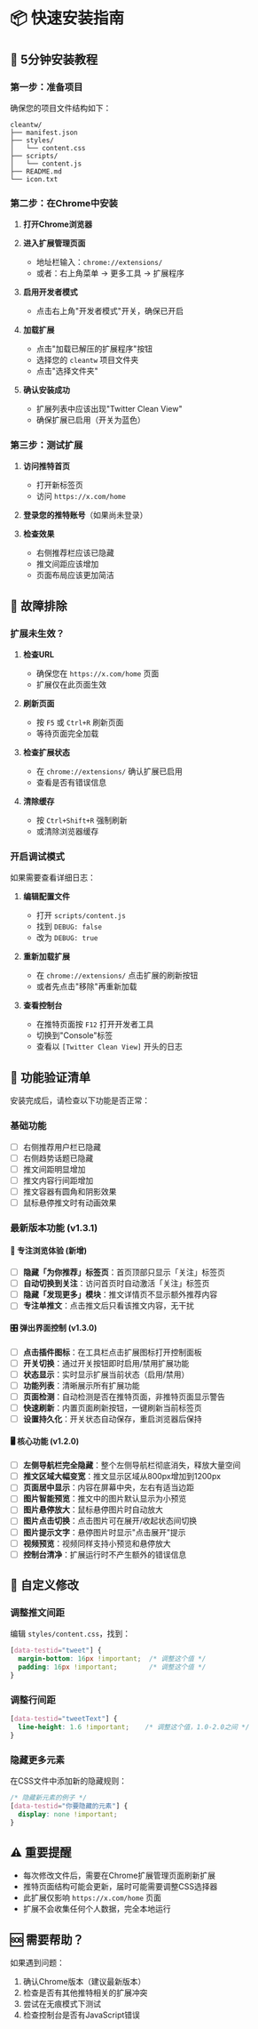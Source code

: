 # 📦 快速安装指南

## 🚀 5分钟安装教程

### 第一步：准备项目
确保您的项目文件结构如下：
```
cleantw/
├── manifest.json
├── styles/
│   └── content.css
├── scripts/
│   └── content.js
├── README.md
└── icon.txt
```

### 第二步：在Chrome中安装

1. **打开Chrome浏览器**

2. **进入扩展管理页面**
   - 地址栏输入：`chrome://extensions/`
   - 或者：右上角菜单 → 更多工具 → 扩展程序

3. **启用开发者模式**
   - 点击右上角"开发者模式"开关，确保已开启

4. **加载扩展**
   - 点击"加载已解压的扩展程序"按钮
   - 选择您的 `cleantw` 项目文件夹
   - 点击"选择文件夹"

5. **确认安装成功**
   - 扩展列表中应该出现"Twitter Clean View"
   - 确保扩展已启用（开关为蓝色）

### 第三步：测试扩展

1. **访问推特首页**
   - 打开新标签页
   - 访问 `https://x.com/home`
   
2. **登录您的推特账号**（如果尚未登录）

3. **检查效果**
   - 右侧推荐栏应该已隐藏
   - 推文间距应该增加
   - 页面布局应该更加简洁

## 🔧 故障排除

### 扩展未生效？

1. **检查URL**
   - 确保您在 `https://x.com/home` 页面
   - 扩展仅在此页面生效

2. **刷新页面**
   - 按 `F5` 或 `Ctrl+R` 刷新页面
   - 等待页面完全加载

3. **检查扩展状态**
   - 在 `chrome://extensions/` 确认扩展已启用
   - 查看是否有错误信息

4. **清除缓存**
   - 按 `Ctrl+Shift+R` 强制刷新
   - 或清除浏览器缓存

### 开启调试模式

如果需要查看详细日志：

1. **编辑配置文件**
   - 打开 `scripts/content.js`
   - 找到 `DEBUG: false`
   - 改为 `DEBUG: true`

2. **重新加载扩展**
   - 在 `chrome://extensions/` 点击扩展的刷新按钮
   - 或者先点击"移除"再重新加载

3. **查看控制台**
   - 在推特页面按 `F12` 打开开发者工具
   - 切换到"Console"标签
   - 查看以 `[Twitter Clean View]` 开头的日志

## 🎯 功能验证清单

安装完成后，请检查以下功能是否正常：

### 基础功能
- [ ] 右侧推荐用户栏已隐藏
- [ ] 右侧趋势话题已隐藏  
- [ ] 推文间距明显增加
- [ ] 推文内容行间距增加
- [ ] 推文容器有圆角和阴影效果
- [ ] 鼠标悬停推文时有动画效果

### 最新版本功能 (v1.3.1)
#### 🎯 专注浏览体验 (新增)
- [ ] **隐藏「为你推荐」标签页**：首页顶部只显示「关注」标签页
- [ ] **自动切换到关注**：访问首页时自动激活「关注」标签页
- [ ] **隐藏「发现更多」模块**：推文详情页不显示额外推荐内容
- [ ] **专注单推文**：点击推文后只看该推文内容，无干扰

#### 🎛️ 弹出界面控制 (v1.3.0)
- [ ] **点击插件图标**：在工具栏点击扩展图标打开控制面板
- [ ] **开关切换**：通过开关按钮即时启用/禁用扩展功能
- [ ] **状态显示**：实时显示扩展当前状态（启用/禁用）
- [ ] **功能列表**：清晰展示所有扩展功能
- [ ] **页面检测**：自动检测是否在推特页面，非推特页面显示警告
- [ ] **快速刷新**：内置页面刷新按钮，一键刷新当前标签页
- [ ] **设置持久化**：开关状态自动保存，重启浏览器后保持

#### 🖥️ 核心功能 (v1.2.0)
- [ ] **左侧导航栏完全隐藏**：整个左侧导航栏彻底消失，释放大量空间
- [ ] **推文区域大幅变宽**：推文显示区域从800px增加到1200px
- [ ] **页面居中显示**：内容在屏幕中央，左右有适当边距
- [ ] **图片智能预览**：推文中的图片默认显示为小预览
- [ ] **图片悬停放大**：鼠标悬停图片时自动放大
- [ ] **图片点击切换**：点击图片可在展开/收起状态间切换
- [ ] **图片提示文字**：悬停图片时显示"点击展开"提示
- [ ] **视频预览**：视频同样支持小预览和悬停放大
- [ ] **控制台清净**：扩展运行时不产生额外的错误信息

## 📝 自定义修改

### 调整推文间距
编辑 `styles/content.css`，找到：
```css
[data-testid="tweet"] {
  margin-bottom: 16px !important;  /* 调整这个值 */
  padding: 16px !important;        /* 调整这个值 */
}
```

### 调整行间距
```css
[data-testid="tweetText"] {
  line-height: 1.6 !important;    /* 调整这个值，1.0-2.0之间 */
}
```

### 隐藏更多元素
在CSS文件中添加新的隐藏规则：
```css
/* 隐藏新元素的例子 */
[data-testid="你要隐藏的元素"] {
  display: none !important;
}
```

## ⚠️ 重要提醒

- 每次修改文件后，需要在Chrome扩展管理页面刷新扩展
- 推特页面结构可能会更新，届时可能需要调整CSS选择器
- 此扩展仅影响 `https://x.com/home` 页面
- 扩展不会收集任何个人数据，完全本地运行

## 🆘 需要帮助？

如果遇到问题：
1. 确认Chrome版本（建议最新版本）
2. 检查是否有其他推特相关的扩展冲突
3. 尝试在无痕模式下测试
4. 检查控制台是否有JavaScript错误 